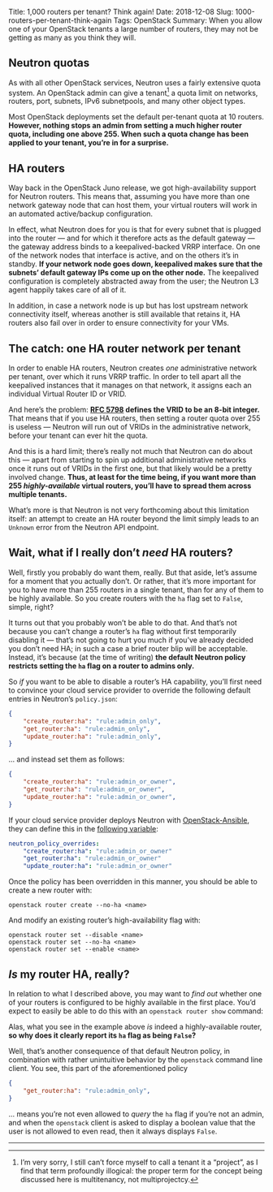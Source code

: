 Title: 1,000 routers per tenant? Think again!
Date: 2018-12-08
Slug: 1000-routers-per-tenant-think-again
Tags: OpenStack
Summary: When you allow one of your OpenStack tenants a large number of routers, they may not be getting as many as you think they will.

## Neutron quotas

As with all other OpenStack services, Neutron uses a fairly extensive
quota system. An OpenStack admin can give a tenant[^1] a quota limit
on networks, routers, port, subnets, IPv6 subnetpools, and many other
object types.

Most OpenStack deployments set the default per-tenant quota at 10
routers. **However, nothing stops an admin from setting a much higher
router quota, including one above 255. When such a quota change has
been applied to your tenant, you’re in for a surprise.**

## HA routers

Way back in the OpenStack Juno release, we got high-availability
support for Neutron routers. This means that, assuming you have more
than one network gateway node that can host them, your virtual routers
will work in an automated active/backup configuration. 

In effect, what Neutron does for you is that for every subnet that is
plugged into the router — and for which it therefore acts as the
default gateway — the gateway address binds to a keepalived-backed
VRRP interface. On one of the network nodes that interface is active,
and on the others it’s in standby. **If your network node goes down,
keepalived makes sure that the subnets’ default gateway IPs come up on
the other node.** The keepalived configuration is completely
abstracted away from the user; the Neutron L3 agent happily takes care
of all of it.

In addition, in case a network node is up but has lost upstream
network connectivity itself, whereas another is still available that
retains it, HA routers also fail over in order to ensure connectivity
for your VMs.

## The catch: one HA router network per tenant

In order to enable HA routers, Neutron creates _one_ administrative
network per tenant, over which it runs VRRP traffic. In order to tell
apart all the keepalived instances that it manages on that network, it
assigns each an individual Virtual Router ID or VRID.

And here’s the problem: **[RFC
5798](https://tools.ietf.org/html/rfc5798) defines the VRID to be an
8-bit integer.** That means that if you use HA routers, then setting a
router quota over 255 is useless — Neutron will run out of VRIDs in
the administrative network, before your tenant can ever hit the quota.

And this is a hard limit; there’s really not much that Neutron can do
about this — apart from starting to spin up additional administrative
networks once it runs out of VRIDs in the first one, but that likely
would be a pretty involved change. **Thus, at least for the time
being, if you want more than 255 _highly-available_ virtual routers,
you’ll have to spread them across multiple tenants.**

What’s more is that Neutron is not very forthcoming about this
limitation itself: an attempt to create an HA router beyond the limit
simply leads to an `Unknown` error from the Neutron API endpoint.

## Wait, what if I really don’t *need* HA routers?

Well, firstly you probably do want them, really. But that aside,
let’s assume for a moment that you actually don’t. Or rather, that
it’s more important for you to have more than 255 routers in a single
tenant, than for any of them to be highly available. So you create
routers with the `ha` flag set to `False`, simple, right?

It turns out that you probably won’t be able to do that. And that’s
not because you can’t change a router’s `ha` flag without first
temporarily disabling it — that’s not going to hurt you much if you’ve
already decided you don’t need HA; in such a case a brief router blip
will be acceptable. Instead, it’s because (at the time of writing)
**the default Neutron policy restricts setting the `ha` flag on a
router to admins only.**

So *if* you want to be able to disable a router’s HA capability,
you’ll first need to convince your cloud service provider to override
the following default entries in Neutron’s `policy.json`:

```json
{
    "create_router:ha": "rule:admin_only",
    "get_router:ha": "rule:admin_only",
    "update_router:ha": "rule:admin_only",
}
```

... and instead set them as follows:

```json
{
    "create_router:ha": "rule:admin_or_owner",
    "get_router:ha": "rule:admin_or_owner",
    "update_router:ha": "rule:admin_or_owner",
}
```

If your cloud service provider deploys Neutron with
[OpenStack-Ansible](https://docs.openstack.org/openstack-ansible/latest/),
they can define this in the [following
variable](https://docs.openstack.org/openstack-ansible-os_neutron/latest/):

```yaml
neutron_policy_overrides:
    "create_router:ha": "rule:admin_or_owner"
    "get_router:ha": "rule:admin_or_owner"
    "update_router:ha": "rule:admin_or_owner"
```

Once the policy has been overridden in this manner, you should be able
to create a new router with:

```shell
openstack router create --no-ha <name>
```

And modify an existing router’s high-availability flag with:

```shell
openstack router set --disable <name>
openstack router set --no-ha <name>
openstack router set --enable <name>
```

## *Is* my router HA, really?

In relation to what I described above, you may want to *find out*
whether one of your routers is configured to be highly available in
the first place. You’d expect to easily be able to do this with an
`openstack router show` command:


Alas, what you see in the example above *is* indeed a highly-available
router, **so why does it clearly report its `ha` flag as being
`False`?**

Well, that’s another consequence of that default Neutron policy, in
combination with rather unintuitive behavior by the `openstack`
command line client. You see, this part of the aforementioned policy

```json
{
    "get_router:ha": "rule:admin_only",
}
```

... means you’re not even allowed to *query* the `ha` flag if you’re
not an admin, and when the `openstack` client is asked to display a
boolean value that the user is not allowed to even read, then it
always displays `False`.

* * *

[^1]: I’m very sorry, I still can’t force myself to call a tenant it a
	“project”, as I find that term profoundly illogical: the proper
	term for the concept being discussed here is multitenancy, not
	multiprojectcy.
